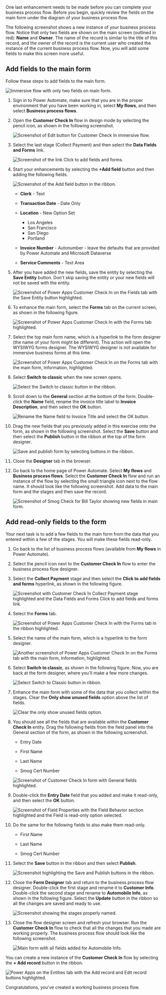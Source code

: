 One last enhancement needs to be made before you can complete your business process
flow. Before you begin, quickly review the fields on the main form under the
diagram of your business process flow.

The following screenshot shows a new instance of your business process flow.
Notice that only two fields are shown on the main screen (outlined in red): **Name** and **Owner**.
The name of the record is similar to the title of this record, and the
owner of the record is the current user who created the instance of the
current business process flow. Now, you will add some fields to make this screen more useful.

## Add fields to the main form

Follow these steps to add fields to the main form.

![Immersive flow with only two fields on main form.](../media/25-immersive-flow-2-fields-main-form.png)

1. Sign in to Power Automate, make sure that you are in the proper environment
that you have been working in, select **My flows**, and then select **Business process flows**.

1. Open the **Customer Check In** flow in design mode by selecting the pencil icon, as shown in the following screenshot.

    ![Screenshot of Edit button for Customer Check In immersive flow.](../media/26-edit-customer-check-in.png)

1. Select the last stage (Collect Payment) and then select the **Data Fields and Forms** link.

    ![Screenshot of the link Click to add fields and forms.](../media/27-add-forms-fields-hyperlink.png)

1. Start your enhancements by selecting the **+Add field** button and then adding the following fields.

    ![Screenshot of the Add field button in the ribbon.](../media/28-add-fields.png)

    - **Clerk** - Text

    - **Transaction Date** - Date Only

    - **Location** - New Option Set

        - Los Angeles
        - San Francisco
        - San Diego
        - Portland

    - **Invoice Number** - Autonumber - leave the defaults that are provided by Power Automate and Microsoft Dataverse

    - **Service Comments** - Text Area

1. After you have added the new fields, save the entity by
selecting the **Save Entity** button. Don't skip saving the entity or
your new fields will not be saved with the entity.

   ![Screenshot of Power Apps Customer Check In on the Fields tab with the Save Entity button highlighted.](../media/29-select-save-entity-button.png)

1. To enhance the main form, select the **Forms** tab on the current screen, as shown in the following figure.

   ![Screenshot of Power Apps Customer Check In with the Forms tab highlighted.](../media/30-select-forms-tab.png)

1. Select the top main form name, which is a hyperlink to the form
designer (the name of your form might be different). This action will
open the WYSIWYG forms designer. The WYSIWYG designer is not
available for immersive business forms at this time.

   ![Screenshot of Power Apps Customer Check In on the Forms tab with the main form, Information, highlighted.](../media/31-select-main-form.png)

1. Select **Switch to classic** when the new screen opens.

   ![Select the Switch to classic button in the ribbon.](../media/32-select-switch-classic.png)

1. Scroll down to the **General** section at the bottom of the form.
Double-click the **Name** field, rename the invoice title label to **Invoice Description**, and then select the **OK** button.

   ![Rename the Name field to Invoice Title and select the OK button.](../media/33-rename-title-field.png)

1. Drag the new fields that you previously added in this exercise
onto the form, as shown in the following screenshot. Select the **Save** button and then select
the **Publish** button in the ribbon at the top of the form designer.

   ![Save and publish form by selecting buttons in the ribbon.](../media/34-save-publish-form.png)

1. Close the **Designer** tab in the browser.

1. Go back to the home page of Power Automate. Select **My flows** and
**Business process flows**. Select the **Customer Check In** flow and run
an instance of the flow by selecting the small triangle icon next to the
flow name. It should look like the following screenshot. Add data to the
main form and the stages and then save the record.

   ![Screenshot of Smog Check for Bill Taylor showing new fields in main form.](../media/35-observe-new-fields-main-form.png)

## Add read-only fields to the form

Your next task is to add a few fields to the main form
from the data that you entered within a few of the stages. You will
make these fields read-only.

1. Go back to the list of business process flows (available from **My flows** in
Power Automate).

1. Select the pencil icon next to the **Customer Check In** flow to enter
the business process flow designer.

1. Select the **Collect Payment** stage and then select the
**Click to add fields and forms** hyperlink, as shown in the following figure.

   ![Screenshot with Customer Check In Collect Payment stage highlighted and the Data Fields and Forms Click to add fields and forms link.](../media/36-add-forms-fields-hyperlink.png)

1. Select the **Forms** tab.

   ![Screenshot of Power Apps Customer Check In with the Forms tab in the ribbon highlighted.](../media/37-select-forms-tab.png)

1. Select the name of the main form, which is a hyperlink to the form designer.

   ![Another screenshot of Power Apps Customer Check In on the Forms tab with the main form, Information, highlighted.](../media/38-select-main-form.png)

1. Select **Switch to classic**, as shown in the following figure. Now, you are back at the
form designer, where you'll make a few more changes.

   ![Select Switch to Classic button in ribbon.](../media/39-select-switch-classic.png)

1. Enhance the main form with some of the data that you collect
within the stages. Clear the **Only show unused fields** option
above the list of fields.

   ![Clear the only show unused fields option.](../media/40-uncheck-unused-fields.png)

1. You should see all the fields that are available within the **Customer Check In**
entity. Drag the following fields from the field panel into the
General section of the form, as shown in the following screenshot.

    - Entry Date

    - First Name

    - Last Name

    - Smog Cert Number

    ![Screenshot of Customer Check In form with General fields highlighted.](../media/41-add-additional-fields-stages.png)

1. Double-click the **Entry Date** field that you added and make it
read-only, and then select the **OK** button.

   ![Screenshot of Field Properties with the Field Behavior section highlighted and the Field is read-only option selected.](../media/42-make-field-read-only.png)

1. Do the same for the following fields to also make them read-only.

    - First Name

    - Last Name

    - Smog Cert Number

1. Select the **Save** button in the ribbon and then select **Publish**.

    ![Screenshot highlighting the Save and Publish buttons in the ribbon.](../media/43-save-publish-form.png)

1. Close the **Form Designer** tab and return to the business process
flow designer. Double-click the first stage and rename it to **Customer
Info**. Double-click the second stage and rename to **Automobile Info**, as
shown in the following figure. Select the **Update** button in the ribbon so all
the changes are saved and ready to use.

   ![Screenshot showing the stages properly named.](../media/44-name-stages.png)

1. Close the flow designer screen and refresh your browser. Run the **Customer
Check In** flow to check that all the changes that you made are working properly.
The business process flow should look like the following screenshot.

   ![Main form with all fields added for Automobile Info.](../media/45-nearly-finished-main-form.png)

You can create a new instance of the **Customer Check In** flow by selecting
the **+ Add record** button in the ribbon.

![Power Apps on the Entities tab with the Add record and Edit record buttons highlighted.](../media/46-detail-view-records.png)

Congratulations, you've created a working business process flow.  

